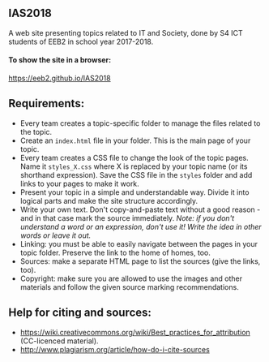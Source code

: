 ## IAS2018
A web site presenting topics related to IT and Society, done by S4 ICT students of EEB2 in school year 2017-2018.

#### To show the site in a browser:
https://eeb2.github.io/IAS2018

## Requirements:
- Every team creates a topic-specific folder to manage the files related to the topic.
- Create an `index.html` file in your folder. This is the main page of your topic.
- Every team creates a CSS file to change the look of the topic pages. Name it `styles_X.css` where X is replaced by your topic name (or its shorthand expression). Save the CSS file in the `styles` folder and add links to your pages to make it work.
- Present your topic in a simple and understandable way. Divide it into logical parts and make the site structure accordingly.
- Write your own text. Don't copy-and-paste text without a good reason - and in that case mark the source immediately. *Note: if you don't understand a word or an expression, don't use it! Write the idea in other words or leave it out.*
- Linking: you must be able to easily navigate between the pages in your topic folder. Preserve the link to the home of homes, too.
- Sources: make a separate HTML page to list the sources (give the links, too).
- Copyright: make sure you are allowed to use the images and other materials and follow the given source marking recommendations. 

## Help for citing and sources:
- https://wiki.creativecommons.org/wiki/Best_practices_for_attribution (CC-licenced material). 
- http://www.plagiarism.org/article/how-do-i-cite-sources
